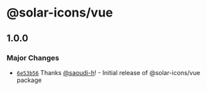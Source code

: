 # @solar-icons/vue

## 1.0.0

### Major Changes

- [`6e53b56`](https://github.com/saoudi-h/solar-icons/commit/6e53b568e86a1131bb876f7eb4650bf0cce8005d) Thanks [@saoudi-h](https://github.com/saoudi-h)! - Initial release of @solar-icons/vue package
